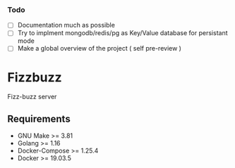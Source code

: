 ### Todo

- [ ] Documentation much as possible
- [ ] Try to implment mongodb/redis/pg as Key/Value database for persistant mode
- [ ] Make a global overview of the project ( self pre-review )

# Fizzbuzz

Fizz-buzz server

## Requirements

- GNU Make >= 3.81
- Golang >= 1.16
- Docker-Compose >= 1.25.4
- Docker >= 19.03.5

